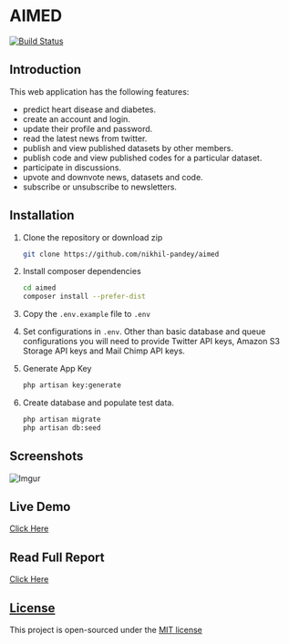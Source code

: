 # AIMED

[![Build Status](https://travis-ci.org/nikhil-pandey/AIMed.svg?branch=master)](https://travis-ci.org/nikhil-pandey/AIMed)

## Introduction

This web application has the following features:
- predict heart disease and diabetes.
- create an account and login.
- update their profile and password.
- read the latest news from twitter.
- publish and view published datasets by other members.
- publish code and view published codes for a particular dataset.
- participate in discussions.
- upvote and downvote news, datasets and code.
- subscribe or unsubscribe to newsletters. 

## Installation

1. Clone the repository or download zip
    ```bash
    git clone https://github.com/nikhil-pandey/aimed
    ```
2. Install composer dependencies
    ```bash
    cd aimed
    composer install --prefer-dist
    ```

3. Copy the `.env.example` file to `.env`

4. Set configurations in `.env`. Other than basic database and queue configurations you will need to provide Twitter API keys, Amazon S3 Storage API keys and Mail Chimp API keys.

5. Generate App Key
    ```bash
    php artisan key:generate
    ```
6. Create database and populate test data.
    ```bash
    php artisan migrate
    php artisan db:seed
    ```
## Screenshots
![Imgur](https://i.imgur.com/3aIgEFx.png)

## Live Demo
[Click Here](https://aimed.nikhil.com.np)

## Read Full Report
[Click Here](https://nikhil.com.np/downloads/aimed.pdf)

## [License](LICENSE)
This project is open-sourced under the [MIT license](LICENSE)
